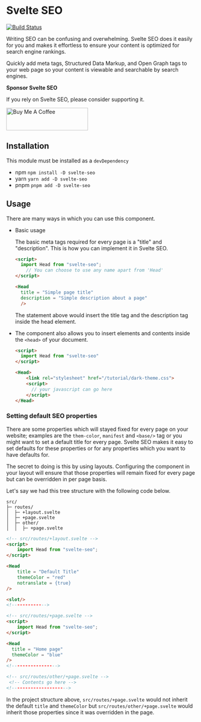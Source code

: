 # Svelte SEO

[![Build Status](https://travis-ci.org/artiebits/svelte-seo.svg?branch=master)](https://travis-ci.org/artiebits/svelte-seo)

Writing SEO can be confusing and overwhelming. Svelte SEO does it easily for you and makes it effortless to ensure your content is optimized for search engine rankings.

Quickly add meta tags, Structured Data Markup, and Open Graph tags to your web page so your content is viewable and searchable by search engines.

**Sponsor Svelte SEO**

If you rely on Svelte SEO, please consider supporting it.

<a href="https://www.buymeacoffee.com/artiebits" target="_blank"><img src="https://cdn.buymeacoffee.com/buttons/v2/default-yellow.png" alt="Buy Me A Coffee" style="height: 60px !important;width: 217px !important;" ></a>



## Installation

This module must be installed as a `devDependency`

* npm
`npm install -D svelte-seo`
* yarn
`yarn add -D svelte-seo`
* pnpm
  `pnpm add -D svelte-seo`



## Usage

There are many ways in which you can use this component.

* Basic usage

  The basic meta tags required for every page is a "title" and "description". This is how you can implement it in Svelte SEO.

  

  ```html
  <script>
  	import Head from "svelte-seo";
      // You can choose to use any name apart from 'Head'
  </script>
  
  <Head
    title = "Simple page title"
    description = "Simple description about a page"
    />
  ```

  The statement above would insert the title tag and the description tag inside the head element.

  

* The component also allows you to insert elements and contents inside the `<head>` of your document.

  ```html
  <script>
  	import Head from "svelte-seo"
  </script>
  
  <Head>
      <link rel="stylesheet" href="/tutorial/dark-theme.css">
      <script>
      	// your javascript can go here
      </script>
  </Head>
  ```

  

### Setting default SEO properties

There are some properties which will stayed fixed for every page on your website; examples are the `them-color`, `manifest` and `<base/>` tag or you might want to set a default title for every page. Svelte SEO makes it easy to set defaults for these properties or for any properties which you want to have defaults for.

The secret to doing is this by using layouts. Configuring the component in your layout will ensure that those properties will remain fixed for every page but can be overridden in per page basis.

Let's say we had this tree structure with the following code below.

```
src/
├─ routes/
│  ├─ +layout.svelte
│  ├─ +page.svelte
│  ├─ other/
│  │  ├─ +page.svelte

```



```html
<!-- src/routes/+layout.svelte -->
<script>
    import Head from "svelte-seo";
</script>

<Head
    title = "Default Title"
    themeColor = "red"
    notranslate = {true}
/>

<slot/>
<!------------->

<!-- src/routes/+page.svelte -->
<script>
	import Head from "svelte-seo";
</script>

<Head
  title = "Home page"
  themeColor = "blue"
/>
<!----------------->

<!-- src/routes/other/+page.svelte -->
 <!-- Contents go here -->
<!--------------------->
```

In the project structure above, `src/routes/+page.svelte` would not inherit the default `title` and `themeColor` but `src/routes/other/+page.svelte`  would inherit those properties since it was overridden in the page.
